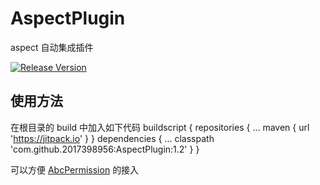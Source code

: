 # AspectPlugin
aspect 自动集成插件

[![Release Version](https://img.shields.io/badge/release-1.2-green.svg)](https://github.com/2017398956/AspectPlugin/releases)
 
## 使用方法
在根目录的 build 中加入如下代码
buildscript {
    repositories {
       ...
       maven { url 'https://jitpack.io' }
    }
    dependencies {
        ...
        classpath 'com.github.2017398956:AspectPlugin:1.2'
    }
}


可以方便 [AbcPermission](https://github.com/2017398956/AbcPermission "AbcPermission") 的接入
